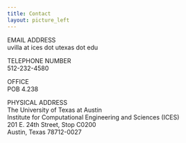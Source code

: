 ```yaml
---
title: Contact
layout: picture_left
---
```


EMAIL ADDRESS<br>
uvilla at ices dot utexas dot edu

TELEPHONE NUMBER<br>
512-232-4580

OFFICE<br>
POB 4.238

PHYSICAL ADDRESS<br>
The University of Texas at Austin<br>
Institute for Computational Engineering and Sciences (ICES)<br>
201 E. 24th Street, Stop C0200<br>
Austin, Texas 78712-0027 

